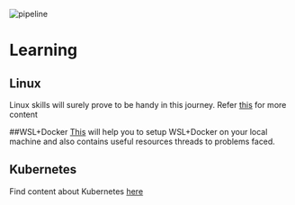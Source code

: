 ![pipeline](https://i.ibb.co/F7bPRqT/containers.jpg)
# Learning

## Linux
Linux skills will surely prove to be handy in this journey. Refer [this](https://github.com/ritu01rt/Learning/blob/main/Linux.md) for more content

##WSL+Docker
[This](https://github.com/ritu01rt/Learning/blob/main/WSL%2BDocker.md) will help you to setup WSL+Docker on your local machine and also contains useful resources threads to problems faced.

## Kubernetes
Find content about Kubernetes [here](https://github.com/ritu01rt/Learning/blob/main/Kubernetes.md)

